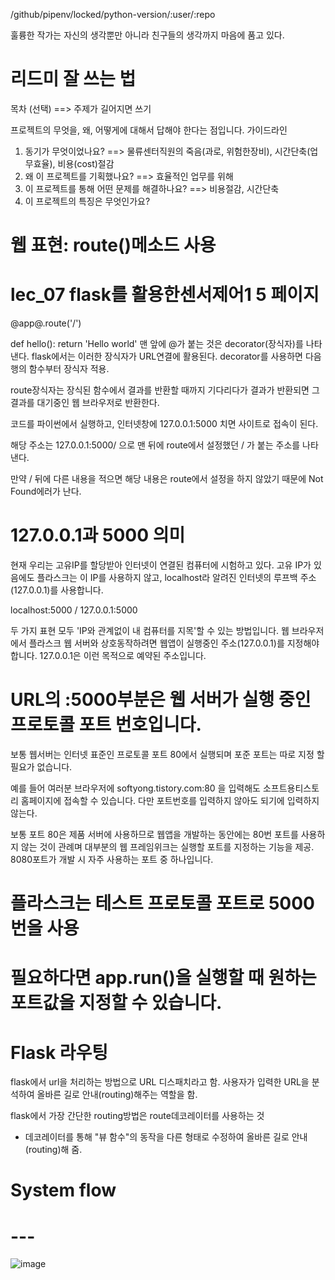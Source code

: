 /github/pipenv/locked/python-version/:user/:repo

훌륭한 작가는 자신의 생각뿐만 아니라 친구들의 생각까지 마음에 품고 있다.

# 리드미 잘 쓰는 법
목차 (선택) ==> 주제가 길어지면 쓰기

프로젝트의 무엇을, 왜, 어떻게에 대해서 답해야 한다는 점입니다.
가이드라인
1. 동기가 무엇이었나요? ==> 물류센터직원의 죽음(과로, 위험한장비), 시간단축(업무효율), 비용(cost)절감
2. 왜 이 프로젝트를 기획했나요? ==> 효율적인 업무를 위해 
3. 이 프로젝트를 통해 어떤 문제를 해결하나요? ==> 비용절감, 시간단축
4. 이 프로젝트의 특징은 무엇인가요? 

# 웹 표현: route()메소드 사용
# lec_07 flask를 활용한센서제어1 5 페이지

@app@.route('/')

def hello():
return 'Hello world'
맨 앞에 @가 붙는 것은 decorator(장식자)를 나타낸다.
flask에서는 이러한 장식자가 URL연결에 활용된다.
decorator를 사용하면 다음 행의 함수부터 장식자 적용.

route장식자는 장식된 함수에서 결과를 반환할 때까지 
기다리다가 결과가 반환되면 그 결과를 대기중인 웹 브라우저로 반환한다.

코드를 파이썬에서 실행하고, 인터넷창에 127.0.0.1:5000
치면 사이트로 접속이 된다.

해당 주소는 127.0.0.1:5000/ 으로 맨 뒤에 route에서 설정했던 / 가 붙는 주소를 나타낸다.

만약 / 뒤에 다른 내용을 적으면 해당 내용은 route에서 설정을 하지 않았기 때문에 Not Found에러가 난다.

# 127.0.0.1과 5000 의미
현재 우리는 고유IP를 할당받아 인터넷이 연결된 컴퓨터에 시험하고 있다.
고유 IP가 있음에도 플라스크는 이 IP를 사용하지 않고, localhost라 알려진 인터넷의 루프백 주소(127.0.0.1)를 사용합니다.

localhost:5000 / 127.0.0.1:5000

두 가지 표현 모두 'IP와 관계없이 내 컴퓨터를 지목'할 수 있는 방법입니다. 웹 브라우저에서 플라스크 웹 서버와 상호동작하려면 웹앱이 실행중인 주소(127.0.0.1)를 지정해야 합니다.
127.0.0.1은 이런 목적으로 예약된 주소입니다.

# URL의 :5000부분은 웹 서버가 실행 중인 프로토콜 포트 번호입니다. 
보통 웹서버는 인터넷 표준인 프로토콜 포트 80에서 실행되며 포준 포트는 따로 지정 할 필요가 없습니다.

예를 들어 여러분 브라우저에  softyong.tistory.com:80 을 입력해도 소프트용티스토리 홈페이지에 접속할 수 있습니다.
다만 포트번호를 입력하지 않아도 되기에 입력하지 않는다.

보통 포트 80은 제품 서버에 사용하므로 웹앱을 개발하는 동안에는 80번 포트를 사용하지 않는 것이 관례며 대부분의 웹 프레임위크는 실행할 포트를 지정하는 기능을 제공.
8080포트가 개발 시 자주 사용하는 포트 중 하나입니다.
# 플라스크는 테스트 프로토콜 포트로 5000번을 사용 
# 필요하다면 app.run()을 실행할 때 원하는 포트값을 지정할 수 있습니다.

# Flask 라우팅
flask에서 url을 처리하는 방법으로 URL 디스패치라고 함.
사용자가 입력한 URL을 분석하여 올바른 길로 안내(routing)해주는 역할을 함.

flask에서 가장 간단한 routing방법은 route데코레이터를 사용하는 것
- 데코레이터를 통해 "뷰 함수"의 동작을 다른 형태로 수정하여 올바른 길로 안내(routing)해 줌.

# System flow
# ---
![image](https://user-images.githubusercontent.com/95459741/236448976-7e4114fc-41d0-441c-ad70-0887a09ffd33.png)

